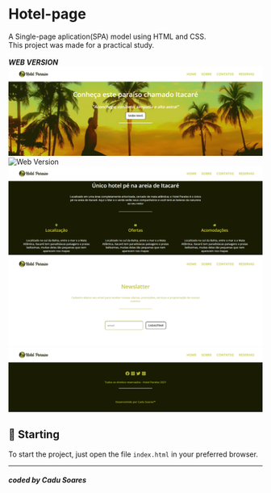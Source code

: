 # Hotel-page
A Single-page aplication(SPA) model using HTML and CSS.<br/>
This project was made for a practical study.<br/><br/>
***WEB VERSION***<br/>
<img src="img/header-banner.png" alt="Web Version"/>
<br/>
<img src="img/jpg.png" alt="Web Version"/>
<br/>
<img src="img/sobre.png" alt="Web Version"/>
<br/>
<img src="img/newsletter.png" alt="Web Version"/>
<br/>
<img src="img/contacts.png" alt="Web Version"/>
<br/>

## 🚀 Starting

To start the project, just open the file `index.html` in your preferred browser.

---
##### coded by Cadu Soares
